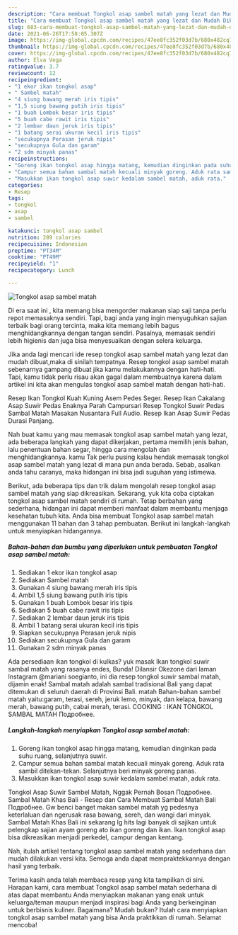 ```yaml
---
description: "Cara membuat Tongkol asap sambel matah yang lezat dan Mudah Dibuat"
title: "Cara membuat Tongkol asap sambel matah yang lezat dan Mudah Dibuat"
slug: 683-cara-membuat-tongkol-asap-sambel-matah-yang-lezat-dan-mudah-dibuat
date: 2021-06-26T17:58:05.307Z
image: https://img-global.cpcdn.com/recipes/47ee8fc352f03d7b/680x482cq70/tongkol-asap-sambel-matah-foto-resep-utama.jpg
thumbnail: https://img-global.cpcdn.com/recipes/47ee8fc352f03d7b/680x482cq70/tongkol-asap-sambel-matah-foto-resep-utama.jpg
cover: https://img-global.cpcdn.com/recipes/47ee8fc352f03d7b/680x482cq70/tongkol-asap-sambel-matah-foto-resep-utama.jpg
author: Elva Vega
ratingvalue: 3.7
reviewcount: 12
recipeingredient:
- "1 ekor ikan tongkol asap"
- " Sambel matah"
- "4 siung bawang merah iris tipis"
- "1,5 siung bawang putih iris tipis"
- "1 buah Lombok besar iris tipis"
- "5 buah cabe rawit iris tipis"
- "2 lembar daun jeruk iris tipis"
- "1 batang serai ukuran kecil iris tipis"
- "secukupnya Perasan jeruk nipis"
- "secukupnya Gula dan garam"
- "2 sdm minyak panas"
recipeinstructions:
- "Goreng ikan tongkol asap hingga matang, kemudian dinginkan pada suhu ruang, selanjutnya suwir."
- "Campur semua bahan sambal matah kecuali minyak goreng. Aduk rata sambil ditekan-tekan. Selanjutnya beri minyak goreng panas."
- "Masukkan ikan tongkol asap suwir kedalam sambel matah, aduk rata."
categories:
- Resep
tags:
- tongkol
- asap
- sambel

katakunci: tongkol asap sambel 
nutrition: 289 calories
recipecuisine: Indonesian
preptime: "PT34M"
cooktime: "PT49M"
recipeyield: "1"
recipecategory: Lunch

---
```



![Tongkol asap sambel matah](https://img-global.cpcdn.com/recipes/47ee8fc352f03d7b/680x482cq70/tongkol-asap-sambel-matah-foto-resep-utama.jpg)

Di era  saat ini , kita memang bisa mengorder makanan siap saji tanpa perlu repot memasaknya sendiri. Tapi, bagi anda yang ingin menyuguhkan sajian terbaik bagi orang tercinta, maka kita memang lebih bagus menghidangkannya dengan tangan sendiri. Pasalnya, memasak sendiri lebih higienis dan juga bisa menyesuaikan dengan selera keluarga.

Jika anda lagi mencari ide resep tongkol asap sambel matah yang lezat dan mudah dibuat,maka di sinilah tempatnya. Resep tongkol asap sambel matah  sebenarnya gampang dibuat jika kamu melakukannya dengan hati-hati. Tapi, kamu tidak perlu risau akan gagal dalam membuatnya 
karena dalam artikel ini kita akan mengulas tongkol asap sambel matah dengan hati-hati.  

Resep Ikan Tongkol Kuah Kuning Asem Pedes Seger. Resep Ikan Cakalang Asap Suwir Pedas Enaknya Parah Campursari Resep Tongkol Suwir Pedas Sambal Matah Masakan Nusantara Full Audio. Resep Ikan Asap Suwir Pedas Durasi Panjang.

Nah buat kamu yang mau memasak tongkol asap sambel matah yang lezat, ada beberapa langkah yang dapat dikerjakan, pertama memilih jenis bahan, lalu penentuan bahan segar, hingga cara mengolah dan menghidangkannya. kamu Tak perlu pusing kalau hendak memasak tongkol asap sambel matah yang lezat di mana pun anda berada. Sebab, asalkan anda  tahu caranya, maka hidangan ini bisa jadi suguhan yang istimewa.

Berikut, ada beberapa tips dan trik dalam mengolah resep tongkol asap sambel matah yang siap dikreasikan. Sekarang, yuk kita coba ciptakan tongkol asap sambel matah sendiri di rumah. Tetap berbahan yang sederhana, hidangan ini dapat memberi manfaat dalam membantu menjaga kesehatan tubuh kita. Anda bisa membuat Tongkol asap sambel matah menggunakan 11 bahan dan 3 tahap pembuatan. Berikut ini langkah-langkah untuk menyiapkan hidangannya.

<!--inarticleads1-->

##### Bahan-bahan dan bumbu yang diperlukan untuk pembuatan Tongkol asap sambel matah:

1. Sediakan 1 ekor ikan tongkol asap
1. Sediakan  Sambel matah
1. Gunakan 4 siung bawang merah iris tipis
1. Ambil 1,5 siung bawang putih iris tipis
1. Gunakan 1 buah Lombok besar iris tipis
1. Sediakan 5 buah cabe rawit iris tipis
1. Sediakan 2 lembar daun jeruk iris tipis
1. Ambil 1 batang serai ukuran kecil iris tipis
1. Siapkan secukupnya Perasan jeruk nipis
1. Sediakan secukupnya Gula dan garam
1. Gunakan 2 sdm minyak panas


Ada persediaan ikan tongkol di kulkas? yuk masak Ikan tongkol suwir sambal matah yang rasanya endes, Bunda! Dilansir Okezone dari laman Instagram @mariani soegianto, ini dia resep tongkol suwir sambal matah, dijamin enak! Sambal matah adalah sambal tradisional Bali yang dapat ditemukan di seluruh daerah di Provinsi Bali. matah Bahan-bahan sambel matah yaitu:garam, terasi, sereh, jeruk lemo, minyak, dan kelapa, bawang merah, bawang putih, cabai merah, terasi. COOKING : IKAN TONGKOL SAMBAL MATAH Подробнее. 

<!--inarticleads2-->

##### Langkah-langkah menyiapkan Tongkol asap sambel matah:

1. Goreng ikan tongkol asap hingga matang, kemudian dinginkan pada suhu ruang, selanjutnya suwir.
1. Campur semua bahan sambal matah kecuali minyak goreng. Aduk rata sambil ditekan-tekan. Selanjutnya beri minyak goreng panas.
1. Masukkan ikan tongkol asap suwir kedalam sambel matah, aduk rata.


Tongkol Asap Suwir Sambel Matah, Nggak Pernah Bosan Подробнее. Sambal Matah Khas Bali - Resep dan Cara Membuat Sambal Matah Bali Подробнее. Gw benci banget makan sambel matah yg pedesnya keterlaluan dan ngerusak rasa bawang, sereh, dan wangi dari minyak. Sambal Matah Khas Bali ini sekarang lg hits lagi banyak di sajikan untuk pelengkap sajian ayam goreng ato ikan goreng dan ikan. Ikan tongkol asap bisa dikreasikan menjadi perkedel, campur dengan kentang. 

Nah, itulah artikel tentang  tongkol asap sambel matah  yang sederhana dan mudah dilakukan versi kita. Semoga anda dapat mempraktekkannya dengan hasil yang terbaik. 

Terima kasih anda telah membaca resep yang kita tampilkan di sini. Harapan kami, cara membuat  Tongkol asap sambel matah sederhana di atas dapat membantu Anda menyiapkan makanan yang enak untuk keluarga/teman maupun menjadi inspirasi bagi Anda yang berkeinginan untuk berbisnis kuliner. Bagaimana? Mudah bukan? Itulah cara menyiapkan tongkol asap sambel matah yang bisa Anda praktikkan di rumah. Selamat mencoba!

